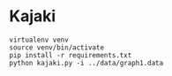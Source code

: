 # Kajaki

    virtualenv venv
    source venv/bin/activate
    pip install -r requirements.txt
    python kajaki.py -i ../data/graph1.data
